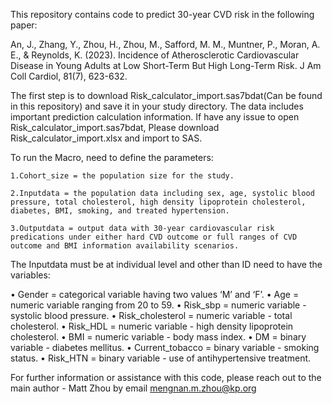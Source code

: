 This repository contains code to predict 30-year CVD risk in the following paper:

An, J., Zhang, Y., Zhou, H., Zhou, M., Safford, M. M., Muntner, P., Moran, A. E., & Reynolds, K. (2023). Incidence of Atherosclerotic Cardiovascular Disease in Young Adults at Low Short-Term But High Long-Term Risk. J Am Coll Cardiol, 81(7), 623-632. 


The first step is to download Risk_calculator_import.sas7bdat(Can be found in this repository) and save it in your study directory. The data includes important prediction calculation information.
If have any issue to open Risk_calculator_import.sas7bdat, Please download Risk_calculator_import.xlsx and import to SAS.

To run the Macro, need to define the parameters: 

    1.Cohort_size = the population size for the study. 
  
    2.Inputdata = the population data including sex, age, systolic blood pressure, total cholesterol, high density lipoprotein cholesterol, diabetes, BMI, smoking, and treated hypertension.
  
    3.Outputdata = output data with 30-year cardiovascular risk predications under either hard CVD outcome or full ranges of CVD outcome and BMI information availability scenarios. 

The Inputdata must be at individual level and other than ID need to have the variables:

•	Gender = categorical variable having two values ‘M’ and ‘F’.
•	Age = numeric variable ranging from 20 to 59.
•	Risk_sbp = numeric variable - systolic blood pressure.
•	Risk_cholesterol = numeric variable - total cholesterol.
•	Risk_HDL = numeric variable - high density lipoprotein cholesterol.
•	BMI = numeric variable - body mass index.
•	DM = binary variable - diabetes mellitus.
•	Current_tobacco = binary variable - smoking status.
•	Risk_HTN = binary variable - use of antihypertensive treatment.

For further information or assistance with this code, please reach out to the main author - Matt Zhou by email mengnan.m.zhou@kp.org





